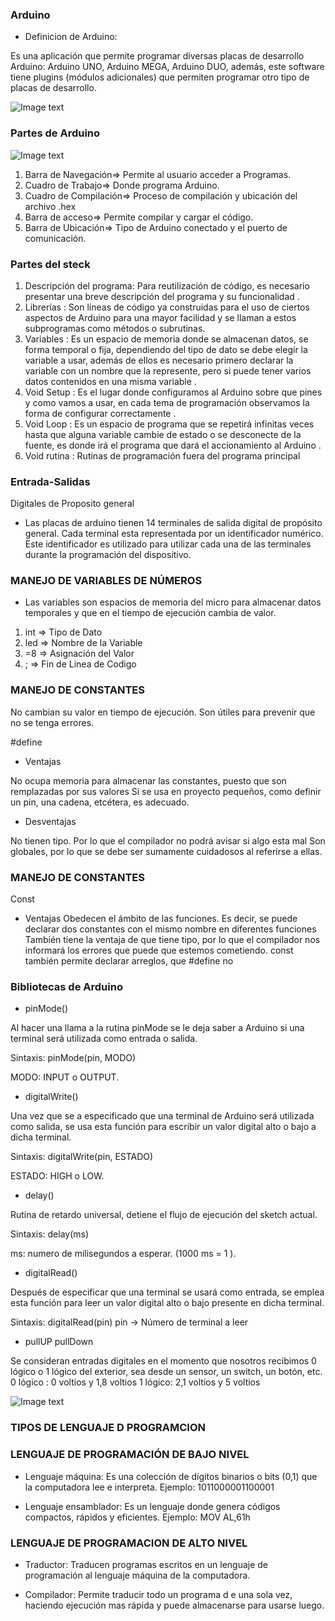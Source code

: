 ### Arduino

- Definicion de Arduino:

Es una aplicación  que permite programar diversas placas de desarrollo Arduino: Arduino UNO, Arduino MEGA, Arduino DUO, además, este software tiene plugins (módulos adicionales) que permiten programar otro tipo de placas de desarrollo. 

![Image text](https://www.ticarte.com/sites/su/styles/large/public/users/380/teaser/arduino-logosvg.png?itok=OemPVURn)

### Partes de Arduino 

![Image text](https://aprendiendoarduino.files.wordpress.com/2015/03/instalacion6.png?w=625&h=526)

1.	Barra de Navegación=> Permite al usuario acceder a Programas.
2.	Cuadro de Trabajo=>	Donde programa Arduino.
3.	Cuadro de Compilación=>	Proceso de compilación y ubicación del archivo .hex
4.	Barra de acceso=>	Permite compilar y cargar el código.
5.	Barra de Ubicación=>	Tipo de Arduino conectado y el puerto de comunicación.


### Partes del steck 

1.	Descripción del programa: Para reutilización de código, es necesario presentar una breve descripción del programa y su funcionalidad . 
2.	 Librerías : Son líneas de código ya construidas para el uso de ciertos aspectos de Arduino para una mayor facilidad y se llaman a estos subprogramas como métodos o subrutinas.
3.	Variables : Es un espacio de memoria donde se almacenan datos, se forma temporal o fija, dependiendo del tipo de dato se debe elegir la variable a usar, además de ellos es necesario primero declarar la variable con un nombre que la represente, pero si puede tener varios datos contenidos en una misma variable . 
4.	 Void Setup : Es el lugar donde configuramos al Arduino sobre que pines y como vamos a usar, en cada tema de programación observamos la forma de configurar correctamente .
5.	 Void Loop : Es un espacio de programa que se repetirá infinitas veces hasta que alguna variable cambie de estado o se desconecte de la fuente, es donde irá el programa que dará el accionamiento al Arduino . 
6.	 Void rutina : Rutinas de programación fuera del programa principal


### Entrada-Salidas 
Digitales de Proposito general

* Las placas de arduino tienen 14
terminales de salida digital de
propósito general. Cada terminal
esta representada por un
identificador numérico.
Este identificador es utilizado para
utilizar cada una de las terminales
durante la programación del
dispositivo.


### MANEJO DE VARIABLES DE NÚMEROS 
 
 * Las variables son espacios de memoria del micro
para almacenar datos temporales y que en el
tiempo de ejecución cambia de valor.

1. int           => Tipo de Dato 
2. led           => Nombre de la Variable 
3. =8            => Asignación del Valor 
4. ;             => Fin de Linea de Codigo


### MANEJO DE CONSTANTES

No cambian su valor en tiempo de ejecución. Son
útiles para prevenir que no se tenga errores.

#define

* Ventajas

No ocupa memoria para almacenar las constantes,
puesto que son remplazadas por sus valores
Si se usa en proyecto pequeños, como definir un
pin, una cadena, etcétera, es adecuado.

* Desventajas

No tienen tipo. Por lo que el compilador no podrá
avisar si algo esta mal
Son globales, por lo que se debe ser sumamente
cuidadosos al referirse a ellas.

### MANEJO DE CONSTANTES

Const

* Ventajas
Obedecen el ámbito de las funciones. Es
decir, se puede declarar dos constantes
con el mismo nombre en
diferentes funciones
También tiene la ventaja de que tiene tipo,
por lo que el compilador nos informará los
errores que puede que estemos
cometiendo.
const también permite declarar arreglos,
que #define no



### Bibliotecas de Arduino


* pinMode() 

Al hacer una llama a la rutina pinMode se le deja saber a Arduino si una terminal será utilizada como entrada o salida.

Sintaxis: pinMode(pin, MODO) 

MODO: INPUT o OUTPUT.

* digitalWrite() 

Una vez que se a especificado que una terminal de Arduino será utilizada como salida, se usa esta función para escribir un valor digital alto o bajo a dicha terminal.

 Sintaxis: digitalWrite(pin, ESTADO) 

ESTADO: HIGH o LOW.

* delay()

 Rutina de retardo universal, detiene el flujo de ejecución del sketch actual. 

Sintaxis: delay(ms) 

ms: numero de milisegundos a esperar. (1000 ms = 1 ).


* digitalRead() 

Después de especificar que una terminal se usará como entrada, se emplea esta función para leer un valor digital alto o bajo presente en dicha terminal. 

Sintaxis: digitalRead(pin)                                 pin -> Número de terminal a leer

* pullUP pullDown

Se consideran entradas digitales en el momento que nosotros recibimos 0 lógico o 1 lógico del exterior, sea desde un sensor, un switch, un botón, etc. 0 lógico : 0 voltios y 1,8 voltios 1 lógico: 2,1 voltios y 5 voltios


![Image text](https://www.arduino.cc/en/uploads/Guide/mkrfox_board.jpg)


### TIPOS DE LENGUAJE D PROGRAMCION 


### LENGUAJE DE PROGRAMACIÓN DE BAJO NIVEL

* Lenguaje máquina: 	 Es una colección de dígitos binarios o bits (0,1) que la computadora lee e interpreta.
Ejemplo: 1011000001100001



* Lenguaje ensamblador: 	Es un lenguaje donde genera códigos compactos, rápidos y eficientes.
Ejemplo: MOV AL,61h






### LENGUAJE DE PROGRAMACION DE ALTO NIVEL



* Traductor:	Traducen programas escritos en un lenguaje de programación al lenguaje máquina de la computadora.

* Compilador: 	Permite traducir todo un programa d e una sola vez, haciendo ejecución mas rápida y puede almacenarse para usarse luego. 